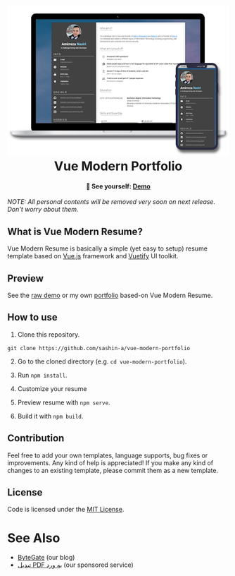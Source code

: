 <h1 align="center">
  <br>
  <a target="_blank" href="https://evryn.github.io/vue-modern-resume/">
    <img src="src/assets/logo.png" alt="Markdownify">
  </a>
  <br>
  Vue Modern Portfolio
  <br>
</h1>

<h4 align="center">
  🚀 See yourself:
  <a href="https://evryn.github.io/vue-modern-resume/">
     Demo
  </a>
</h4>

*NOTE: All personal contents will be removed very soon on next release. Don't worry about them.*

## What is Vue Modern Resume?
Vue Modern Resume is basically a simple (yet easy to setup) resume template based on <a href="https://vuejs.org/">Vue.js</a> framework and <a href="https://vuetifyjs.com/">Vuetify</a> UI toolkit.

## Preview
See the [raw demo](https://evryn.github.io/vue-modern-resume/) or my own [portfolio](https://amirreza.in) based-on Vue Modern Resume.



## How to use

1. Clone this repository.
```
git clone https://github.com/sashin-a/vue-modern-portfolio
```

2. Go to the cloned directory (e.g. `cd vue-modern-portfolio`).

3. Run `npm install`.

4. Customize your resume

5. Preview resume with `npm serve`.

6. Build it with `npm build`.

## Contribution
Feel free to add your own templates, language supports, bug fixes or improvements. Any kind of help is appreciated! If you make any kind of changes to an existing template, please commit them as a new template.

## License
Code is licensed under the [MIT License](LICENSE).

# See Also
* [ByteGate](https://bytegate.ir/) (our blog)
* [تبدیل PDF به ورد](http://delix.ir/) (our sponsored service)
